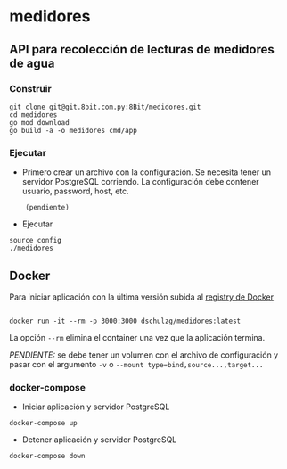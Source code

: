 # medidores
## API para recolección de lecturas de medidores de agua

### Construir

```
git clone git@git.8bit.com.py:8Bit/medidores.git
cd medidores
go mod download
go build -a -o medidores cmd/app
```


### Ejecutar

- Primero crear un archivo con la configuración. Se necesita tener un servidor PostgreSQL corriendo. La configuración debe contener usuario, password, host, etc.

```
    (pendiente)
```

- Ejecutar

```
source config
./medidores

```
   
## Docker

Para iniciar aplicación con la última versión subida al [registry de Docker](htps://hub.docker.com)

```

docker run -it --rm -p 3000:3000 dschulzg/medidores:latest

```

La opción `--rm` elimina el container una vez que la aplicación termina.

*PENDIENTE:* se debe tener un volumen con el archivo de configuración y pasar con el argumento `-v` o `--mount type=bind,source...,target...`


### docker-compose

- Iniciar aplicación y servidor PostgreSQL

```  
docker-compose up
```

- Detener aplicación y servidor PostgreSQL

```  
docker-compose down
```
